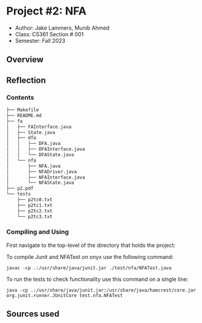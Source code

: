 # Project #2: NFA

* Author: Jake Lammers, Munib Ahmed
* Class: CS361 Section # 001
* Semester: Fall 2023

## Overview


## Reflection
### Contents
```bash
├── Makefile
├── README.md
├── fa
│   ├── FAInterface.java
│   ├── State.java
│   ├── dfa
│   │   ├── DFA.java
│   │   ├── DFAInterface.java
│   │   └── DFAState.java
│   └── nfa
│       ├── NFA.java
│       ├── NFADriver.java
│       ├── NFAInterface.java
│       └── NFAState.java
├── p2.pdf
└── tests
    ├── p2tc0.txt
    ├── p2tc1.txt
    ├── p2tc2.txt
    └── p2tc3.txt
```

### Compiling and Using
First navigate to the top-level of the directory that holds the project:

To compile Junit and NFATest on onyx use the following command:

    javac -cp .:/usr/share/java/junit.jar ./test/nfa/NFATest.java

To run the tests to check functionality use this command on a single line:

    java -cp .:/usr/share/java/junit.jar:/usr/share/java/hamcrest/core.jar org.junit.runner.JUnitCore test.nfa.NFATest


## Sources used

